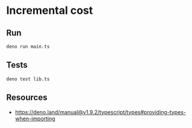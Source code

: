 # Incremental cost

## Run

```
deno run main.ts
```

## Tests

```
deno test lib.ts
```

## Resources

- https://deno.land/manual@v1.9.2/typescript/types#providing-types-when-importing
